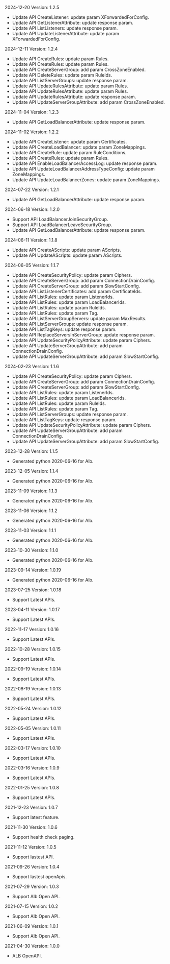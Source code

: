 2024-12-20 Version: 1.2.5
- Update API CreateListener: update param XForwardedForConfig.
- Update API GetListenerAttribute: update response param.
- Update API ListListeners: update response param.
- Update API UpdateListenerAttribute: update param XForwardedForConfig.


2024-12-11 Version: 1.2.4
- Update API CreateRules: update param Rules.
- Update API CreateRules: update param Rules.
- Update API CreateServerGroup: add param CrossZoneEnabled.
- Update API DeleteRules: update param RuleIds.
- Update API ListServerGroups: update response param.
- Update API UpdateRulesAttribute: update param Rules.
- Update API UpdateRulesAttribute: update param Rules.
- Update API UpdateRulesAttribute: update response param.
- Update API UpdateServerGroupAttribute: add param CrossZoneEnabled.


2024-11-04 Version: 1.2.3
- Update API GetLoadBalancerAttribute: update response param.


2024-11-02 Version: 1.2.2
- Update API CreateListener: update param Certificates.
- Update API CreateLoadBalancer: update param ZoneMappings.
- Update API CreateRule: update param RuleConditions.
- Update API CreateRules: update param Rules.
- Update API EnableLoadBalancerAccessLog: update response param.
- Update API UpdateLoadBalancerAddressTypeConfig: update param ZoneMappings.
- Update API UpdateLoadBalancerZones: update param ZoneMappings.


2024-07-22 Version: 1.2.1
- Update API GetLoadBalancerAttribute: update response param.


2024-06-18 Version: 1.2.0
- Support API LoadBalancerJoinSecurityGroup.
- Support API LoadBalancerLeaveSecurityGroup.
- Update API GetLoadBalancerAttribute: update response param.


2024-06-11 Version: 1.1.8
- Update API CreateAScripts: update param AScripts.
- Update API UpdateAScripts: update param AScripts.


2024-06-05 Version: 1.1.7
- Update API CreateSecurityPolicy: update param Ciphers.
- Update API CreateServerGroup: add param ConnectionDrainConfig.
- Update API CreateServerGroup: add param SlowStartConfig.
- Update API ListListenerCertificates: add param CertificateIds.
- Update API ListRules: update param ListenerIds.
- Update API ListRules: update param LoadBalancerIds.
- Update API ListRules: update param RuleIds.
- Update API ListRules: update param Tag.
- Update API ListServerGroupServers: update param MaxResults.
- Update API ListServerGroups: update response param.
- Update API ListTagKeys: update response param.
- Update API ReplaceServersInServerGroup: update response param.
- Update API UpdateSecurityPolicyAttribute: update param Ciphers.
- Update API UpdateServerGroupAttribute: add param ConnectionDrainConfig.
- Update API UpdateServerGroupAttribute: add param SlowStartConfig.


2024-02-23 Version: 1.1.6
- Update API CreateSecurityPolicy: update param Ciphers.
- Update API CreateServerGroup: add param ConnectionDrainConfig.
- Update API CreateServerGroup: add param SlowStartConfig.
- Update API ListRules: update param ListenerIds.
- Update API ListRules: update param LoadBalancerIds.
- Update API ListRules: update param RuleIds.
- Update API ListRules: update param Tag.
- Update API ListServerGroups: update response param.
- Update API ListTagKeys: update response param.
- Update API UpdateSecurityPolicyAttribute: update param Ciphers.
- Update API UpdateServerGroupAttribute: add param ConnectionDrainConfig.
- Update API UpdateServerGroupAttribute: add param SlowStartConfig.


2023-12-28 Version: 1.1.5
- Generated python 2020-06-16 for Alb.

2023-12-05 Version: 1.1.4
- Generated python 2020-06-16 for Alb.

2023-11-09 Version: 1.1.3
- Generated python 2020-06-16 for Alb.

2023-11-06 Version: 1.1.2
- Generated python 2020-06-16 for Alb.

2023-11-03 Version: 1.1.1
- Generated python 2020-06-16 for Alb.

2023-10-30 Version: 1.1.0
- Generated python 2020-06-16 for Alb.

2023-09-14 Version: 1.0.19
- Generated python 2020-06-16 for Alb.

2023-07-25 Version: 1.0.18
- Support Latest APIs.

2023-04-11 Version: 1.0.17
- Support Latest APIs.

2022-11-17 Version: 1.0.16
- Support Latest APIs.

2022-10-28 Version: 1.0.15
- Support Latest APIs.

2022-09-19 Version: 1.0.14
- Support Latest APIs.

2022-08-19 Version: 1.0.13
- Support Latest APIs.

2022-05-24 Version: 1.0.12
- Support Latest APIs.

2022-05-05 Version: 1.0.11
- Support Latest APIs.

2022-03-17 Version: 1.0.10
- Support Latest APIs.

2022-03-16 Version: 1.0.9
- Support Latest APIs.

2022-01-25 Version: 1.0.8
- Support Latest APIs.

2021-12-23 Version: 1.0.7
- Support latest feature.

2021-11-30 Version: 1.0.6
- Support health check paging.

2021-11-12 Version: 1.0.5
- Support lastest API.

2021-09-26 Version: 1.0.4
- Support lastest openApis.

2021-07-29 Version: 1.0.3
- Support Alb Open API.

2021-07-15 Version: 1.0.2
- Support Alb Open API.

2021-06-09 Version: 1.0.1
- Support Alb Open API.

2021-04-30 Version: 1.0.0
- ALB OpenAPI.

